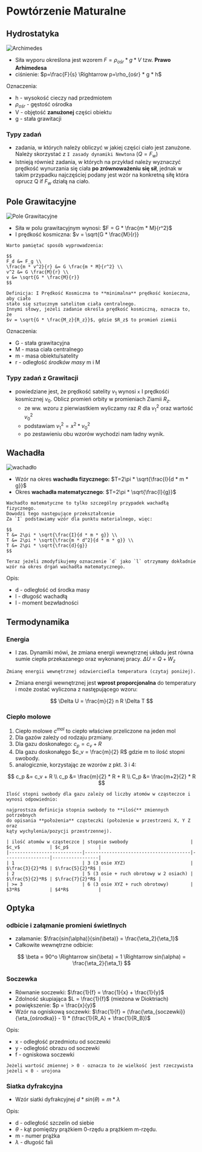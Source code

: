 # Powtórzenie Maturalne

## Hydrostatyka

![Archimedes](https://images.fineartamerica.com/images/artworkimages/mediumlarge/2/portrait-of-archimedes-of-syracuse-unknown.jpg)

- Siła wyporu określona jest wzorem $F=\rho_{ośr} * g * V$
  tzw. **Prawo Arhimedesa**
- ciśnienie: $p=\frac{F}{s} \Rightarrow p=\rho_{ośr} * g * h$

Oznaczenia:
- h - wysokość cieczy nad przedmiotem
- $\rho_{ośr}$ - gęstość ośrodka
- V - objętość **zanużonej** części obiektu
- g - stała grawitacji

### Typy zadań

- zadania, w których należy obliczyć w jakiej części ciało jest zanużone.
  Należy skorzystać z `I zasady dynamiki Newtona` ($Q=F_w$)
- Istnieją również zadania, w których na przykład należy wyznaczyć
  prędkość wynurzania się ciała **po zrównoważeniu się sił**, jednak
  w takim przypadku najczęściej podany jest wzór na konkretną siłę
  która oprucz Q if $F_w$ działą na ciało.

## Pole Grawitacyjne

![Pole Grawitacyjne](https://i.gremicdn.pl/image/free/1a355f7782a6ecfbc249605e3b2638c4)

- Siła w polu grawitacyjnym wynosi: $F = G * \frac{m * M}{r^2}$
- I prędkość kosmiczna: $v = \sqrt{G * \frac{M}{r}}
```{tip}
Warto pamiętać sposób wyprowadzenia:

$$
F_d &= F_g \\
\frac{m * v^2}{r} &= G \frac{m * M}{r^2} \\
v^2 &= G \frac{M}{r} \\
v &= \sqrt{G * \frac{M}{r}}
$$

```
```{note}
Definicja: I Prędkość Kosmiczna to **minimalna** prędkość konieczna, aby ciało
stało się sztucznym satelitom ciała centralnego.
Innymi słowy, jeżeli zadanie określa prędkość kosmiczną, oznacza to, że
$v = \sqrt{G * \frac{M_z}{R_z}}$, gdzie $R_z$ to promień ziemii
```

Oznaczenia:
- G - stała grawitacyjna
- M - masa ciała centralnego
- m - masa obiektu/satelity
- r - odległość _środków masy_ m i M

### Typy zadań z Grawitacji

- powiedziane jest, że prędkość satelity $v_1$ wynosi `x` I prędkośći kosmicznej $v_0$.
  Oblicz promień orbity w promieniach Ziamii $R_z$.
  * ze ww. wzoru z pierwiastkiem wyliczamy raz $R$ dla $v_1^2$ oraz wartość $v_0^2$
  * podstawiam $v_1^2 = x^2 * v_0^2$
  * po zestawieniu obu wzorów wychodzi nam ładny wynik.

## Wachadła

![wachadło](https://firmaciszak.pl/1019-large_default/wahadlo-uniwersalne-aluminium-5-cm.jpg)

- Wzór na okres **wachadła fizycznego:** $T=2\pi * \sqrt{\frac{I}{d * m * g}}$
- Okres **wachadła matematycznego**: $T=2\pi * \sqrt{\frac{l}{g}}$
```{tip}
Wachadło matematyczne to tylko szczególny przypadek wachadłą fizycznego.
Dowodzi tego następujące przekształcenie
Za `I` podstawiamy wzór dla punktu materialnego, więc:

$$
T &= 2\pi * \sqrt{\frac{I}{d * m * g}} \\
T &= 2\pi * \sqrt{\frac{m * d^2}{d * m * g}} \\
T &= 2\pi * \sqrt{\frac{d}{g}} 
$$

Teraz jeżeli zmodyfikujemy oznaczenie `d` jako `l` otrzymamy dokładnie
wzór na okres drgań wachadła matematycznego.

```

Opis:
- d - odległość od środka masy
- l - długość wachadłą
- I - moment bezwładności

## Termodynamika

### Energia

- I zas. Dynamiki mówi, że zmiana energii wewnętrznej układu
jest równa sumie ciepła przekazanego oraz wykonanej pracy.
$\Delta U = Q + W_z$
```{note}
Zmianę energii wewnętrznej odzwierciedla temperatura (czytaj poniżej).
```

- Zmiana energii wewnętrznej jest **wprost proporcjonalna** do temperatury
  i może zostać wyliczona z następującego wzoru:

$$
\Delta U = \frac{m}{2} n R \Delta T
$$

### Ciepło molowe

1. Ciepło molowe $c^{mol}$ to ciepło właściwe przeliczone na jeden mol
2. Dla gazów zależy od rodzaju przmiany.
3. Dla gazu doskonałego: $c_p = c_v + R$
4. Dla gazu doskonałęgo $c_v = \frac{m}{2} R$ gdzie m to ilość stopni swobody.
5. analogicznie, korzystając ze wzorów z pkt. 3 i 4:

$$
c_p &= c_v + R \\
c_p &= \frac{m}{2} * R + R \\
C_p &= \frac{m+2}{2} * R
$$

```{important}
Ilość stopni swobody dla gazu zależy od liczby atomów w cząsteczce i wynosi odpowiednio:

najprostsza definicja stopnia swobody to **ilość** zmiennych potrzebnych
do opisania **położenia** cząsteczki (położenie w przestrzeni X, Y Z oraz
kąty wychylenia/pozycji przestrzennej).

| ilość atomów w cząsteczce | stopnie swobody                       | $c_v$           | $c_p$           |
|---------------------------|---------------------------------------|-----------------|-----------------|
| 1                         | 3 (3 osie XYZ)                        | $\frac{3}{2}*R$ | $\frac{5}{2}*R$ |
| 2                         | 5 (3 osie + ruch obrotowy w 2 osiach) | $\frac{5}{2}*R$ | $\frac{7}{2}*R$ |
| >= 3                      | 6 (3 osie XYZ + ruch obrotowy)        | $3*R$           | $4*R$           |

```

## Optyka

### odbicie i załąmanie promieni świetlnych

- załamanie: $\frac{sin(\alpha)}{sin(\beta)} = \frac{\eta_2}{\eta_1}$
- Całkowite wewnętrzne odbicie:

$$
\beta = 90^o \Rightarrow sin(\beta) = 1 \Rightarrow sin(\alpha) = \frac{\eta_2}{\eta_1}
$$

### Soczewka

- Równanie soczewki: $\frac{1}{f} = \frac{1}{x} + \frac{1}{y}$
- Zdolność skupiająca $L = \frac{1}{f}$ (mieżona w Dioktriach)
- powiększenie: $p = \frac{x}{y}$
- Wzór na ogniskową soczewki: $\frac{1}{f} = (\frac{\eta_{soczewki}}{\eta_{ośrodka}} - 1) * (\frac{1}{R_A} + \frac{1}{R_B})$

Opis:
- x - odległość przedmiotu od soczewki
- y - odległość obrazu od soczewki
- f - ogniskowa soczewki
```{note}
Jeżeli wartość zmiennej > 0 - oznacza to że wielkość jest rzeczywista
jeżeli < 0 - urojona
```

### Siatka dyfrakcyjna

- Wzór siatki dyfrakcyjnej $d * sin(\theta) = m * \lambda$

Opis:
- d - odległość szczelin od siebie
- $\theta$ - kąt pomiędzy prążkiem 0-rzędu a prążkiem m-rzędu.
- m - numer prążka
- $\lambda$ - długość fali
